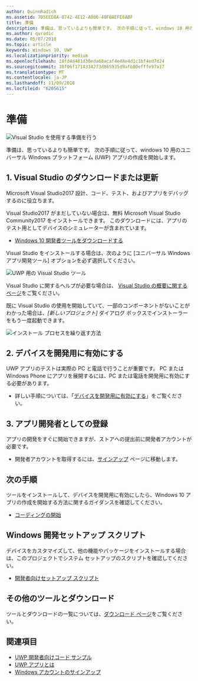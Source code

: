 ```yaml
---
author: QuinnRadich
ms.assetid: 7D5EED8A-0742-4E12-A806-40FBAEFE6ABF
title: 準備
description: 準備は、思っているよりも簡単です。 次の手順に従って、windows 10 用のユニバーサル Windows プラットフォーム (UWP) アプリの作成を開始します。
ms.author: quradic
ms.date: 05/07/2018
ms.topic: article
keywords: Windows 10, UWP
ms.localizationpriority: medium
ms.openlocfilehash: 18fd4d481d30eda68acaf4e48e4d1c1bf4ed7d24
ms.sourcegitcommit: 38f06f1714334273d865935d9afb80efffe97a17
ms.translationtype: MT
ms.contentlocale: ja-JP
ms.lasthandoff: 11/09/2018
ms.locfileid: "6205615"
---
```

# <a name="get-set-up"></a>準備

![Visual Studio を使用する準備を行う](images/VisualStudio2017Hero_ImageXL-LG.png)

準備は、思っているよりも簡単です。 次の手順に従って、windows 10 用のユニバーサル Windows プラットフォーム (UWP) アプリの作成を開始します。

## <a name="1-download-or-update-visual-studio"></a>1. Visual Studio のダウンロードまたは更新

Microsoft Visual Studio2017 設計、コード、テスト、およびアプリをデバッグするのに役立ちます。

Visual Studio2017 がまだしていない場合は、無料 Microsoft Visual Studio Community2017 をインストールできます。 このダウンロードには、アプリのテスト用としてデバイスのシミュレーターが含まれています。

-   [Windows 10 開発者ツールをダウンロードする](https://go.microsoft.com/fwlink/p/?LinkID=534189)

Visual Studio をインストールする場合は、次のように [ユニバーサル Windows アプリ開発ツール] オプションを必ず選択してください。

![UWP 用の Visual Studio ツール](images/vs-2017-community-setup.png)

Visual Studio に関するヘルプが必要な場合は、 [Visual Studio の概要に関するページ](https://www.visualstudio.com/vs/getting-started)をご覧ください。

既に Visual Studio の使用を開始していて、一部のコンポーネントがないことがわかった場合は、*[新しいプロジェクト]* ダイアログ ボックスでインストーラーをもう一度起動できます。

   ![インストール プロセスを繰り返す方法](images/win10-cs-install.png)


## <a name="2-enable-your-device-for-development"></a>2. デバイスを開発用に有効にする

UWP アプリのテストは実際の PC と電話で行うことが重要です。 PC または Windows Phone にアプリを展開するには、PC または電話を開発用に有効にする必要があります。

-   詳しい手順については、「[デバイスを開発用に有効にする](enable-your-device-for-development.md)」をご覧ください。

## <a name="3-register-as-an-app-developer"></a>3. アプリ開発者としての登録

アプリの開発をすぐに開始できますが、ストアへの提出前に開発者アカウントが必要です。

-   開発者アカウントを取得するには、[サインアップ](sign-up.md) ページに移動します。

## <a name="whats-next"></a>次の手順

ツールをインストールして、デバイスを開発用に有効にしたら、Windows 10 アプリの作成を開始する方法に関するガイダンスを確認してください。

-   [コーディングの開始](create-uwp-apps.md)

## <a name="windows-development-setup-scripts"></a>Windows 開発セットアップ スクリプト

デバイスをカスタマイズして、他の機能やパッケージをインストールする場合は、このプロジェクトでシステム セットアップのスクリプトを確認してください。

- [開発者向けセットアップ スクリプト](https://github.com/Microsoft/windows-dev-box-setup-scripts)

## <a name="want-more-tools-and-downloads"></a>その他のツールとダウンロード

ツールとダウンロードの一覧については、[ダウンロード ページ](http://go.microsoft.com/fwlink/p/?linkid=285935)をご覧ください。

## <a name="see-also"></a>関連項目

* [UWP 開発者向けコード サンプル](https://developer.microsoft.com/windows/samples)
* [UWP アプリとは](universal-application-platform-guide.md)
* [Windows アカウントのサインアップ](sign-up.md)
